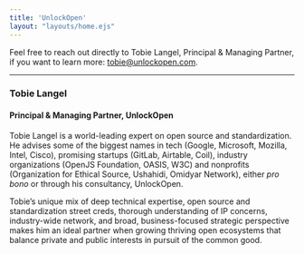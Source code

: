 ```yaml
---
title: 'UnlockOpen'
layout: "layouts/home.ejs"
---
```


Feel free to reach out directly to Tobie Langel, Principal & Managing Partner, if you want to learn more: [tobie@unlockopen.com](mailto:tobie@unlockopen.com).

***

### Tobie Langel
#### Principal & Managing Partner, UnlockOpen

Tobie Langel is a world-leading expert on open source and standardization. He advises some of the biggest names in tech (Google, Microsoft, Mozilla, Intel, Cisco), promising startups (GitLab, Airtable, Coil), industry organizations (OpenJS Foundation, OASIS, W3C) and nonprofits (Organization for Ethical Source, Ushahidi, Omidyar Network), either _pro bono_ or through his consultancy, UnlockOpen.

Tobie’s unique mix of deep technical expertise, open source and standardization street creds, thorough understanding of IP concerns, industry-wide network, and broad, business-focused strategic perspective makes him an ideal partner when growing thriving open ecosystems that balance private and public interests in pursuit of the common good.

